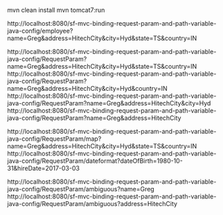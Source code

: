 mvn clean install
mvn tomcat7:run

http://localhost:8080/sf-mvc-binding-request-param-and-path-variable-java-config/employee?name=Greg&address=HitechCity&city=Hyd&state=TS&country=IN

http://localhost:8080/sf-mvc-binding-request-param-and-path-variable-java-config/RequestParam?name=Greg&address=HitechCity&city=Hyd&state=TS&country=IN
http://localhost:8080/sf-mvc-binding-request-param-and-path-variable-java-config/RequestParam?name=Greg&address=HitechCity&city=Hyd&country=IN
http://localhost:8080/sf-mvc-binding-request-param-and-path-variable-java-config/RequestParam?name=Greg&address=HitechCity&city=Hyd
http://localhost:8080/sf-mvc-binding-request-param-and-path-variable-java-config/RequestParam?name=Greg&address=HitechCity

http://localhost:8080/sf-mvc-binding-request-param-and-path-variable-java-config/RequestParam/map?name=Greg&address=HitechCity&city=Hyd&state=TS&country=IN
http://localhost:8080/sf-mvc-binding-request-param-and-path-variable-java-config/RequestParam/dateformat?dateOfBirth=1980-10-31&hireDate=2017-03-03

http://localhost:8080/sf-mvc-binding-request-param-and-path-variable-java-config/RequestParam/ambiguous?name=Greg
http://localhost:8080/sf-mvc-binding-request-param-and-path-variable-java-config/RequestParam/ambiguous?address=HitechCity
